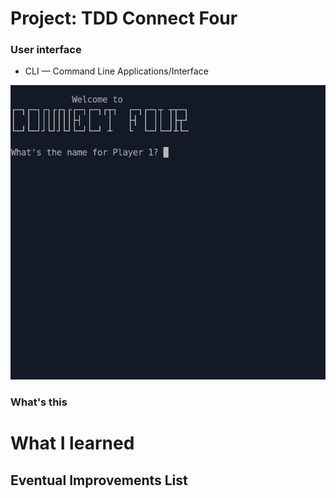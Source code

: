 # Project: TDD Connect Four

### User interface

- CLI — Command Line Applications/Interface

![Connect Four in action](img/connect_four.gif)

### What's this

# What I learned

## Eventual Improvements List
